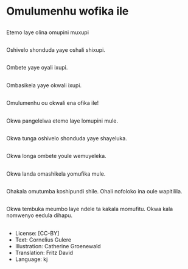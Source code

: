 # Omulumenhu wofika ile

##
Etemo laye olina omupini muxupi

##
Oshivelo shonduda yaye oshali shixupi.

##
Ombete yaye oyali ixupi.

##
Ombasikela yaye okwali ixupi.

##
Omulumenhu ou okwali ena ofika ile!

##
Okwa pangelelwa etemo laye lomupini mule.

##
Okwa tunga oshivelo shonduda yaye shayeluka.

##
Okwa longa ombete youle wemuyeleka.

##
Okwa landa omashikela yomufika mule.

##
Ohakala omutumba koshipundi shile. Ohali nofoloko ina oule wapitilila.

##
Okwa tembuka meumbo laye ndele ta kakala momufitu. Okwa kala nomwenyo eedula dihapu.

##
* License: [CC-BY]
* Text: Cornelius Gulere
* Illustration: Catherine Groenewald
* Translation: Fritz David
* Language: kj
